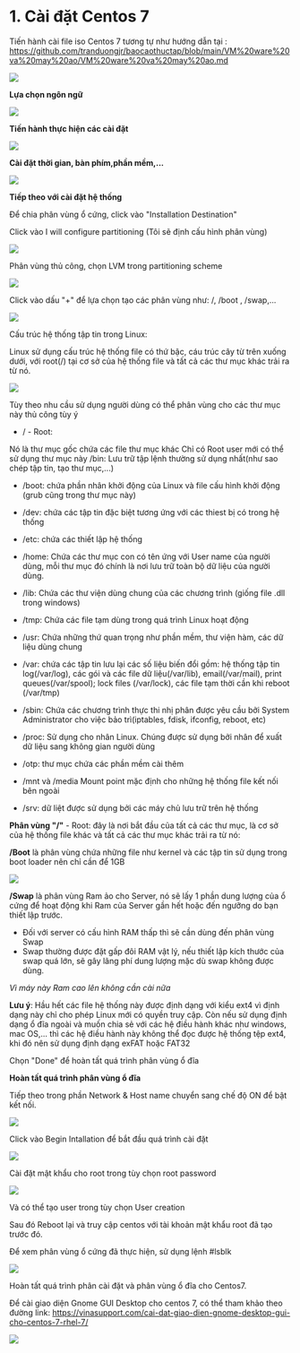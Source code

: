 # 1. Cài đặt Centos 7

Tiến hành cài file iso Centos 7 tương tự như hướng dẫn tại : https://github.com/tranduongjr/baocaothuctap/blob/main/VM%20ware%20va%20may%20ao/VM%20ware%20va%20may%20ao.md

<img src="img/1.png">

**Lựa chọn ngôn ngữ**

<img src="img/2.png">

**Tiến hành thực hiện các cài đặt**

<img src="img/4.png">

**Cài đặt thời gian, bàn phím,phần mềm,...**

<img src="img/3.png">

**Tiếp theo với cài đặt hệ thống**

Để chia phân vùng ổ cứng, click vào "Installation Destination"

Click vào I will configure partitioning (Tôi sẽ định cấu hình phân vùng)

<img src="img/5.png">

Phân vùng thủ công, chọn LVM trong partitioning scheme 

<img src="img/6.png">

Click vào dấu "+" để lựa chọn tạo các phân vùng như: /, /boot , /swap,...

<img src="img/7.png">

Cấu trúc hệ thống tập tin trong Linux: 

Linux sử dụng cấu trúc hệ thống file có thứ bậc, cáu trúc cây từ trên xuống dưới, với root(/) tại cơ sở của hệ thống file và tất cả các thư mục khác trải ra từ nó.

<img src="img/12.png">

Tùy theo nhu cầu sử dụng người dùng có thể phân vùng cho các thư mục này thủ công tùy ý

- / - Root:

Nó là thư mục gốc chứa các file thư mục khác
Chỉ có Root user mới có thể sử dụng thư mục này
/bin: Lưu trữ tập lệnh thường sử dụng nhất(như sao chép tập tin, tạo thư mục,...)

- /boot: chứa phần nhân khởi động của Linux và file cấu hình khởi động (grub cũng trong thư mục này)

- /dev: chứa các tập tin đặc biệt tương ứng với các thiest bị có trong hệ thống

- /etc: chứa các thiết lập hệ thống

- /home: Chứa các thư mục con có tên ứng với User name của người dùng, mỗi thư mục đó chính là nơi lưu trữ toàn bộ dữ liệu của người dùng.

- /lib: Chứa các thư viện dùng chung của các chương trình (giống file .dll trong windows)

- /tmp: Chứa các file tạm dùng trong quá trình Linux hoạt động

- /usr: Chứa những thứ quan trọng như phần mềm, thư viện hàm, các dữ liệu dùng chung

- /var: chứa các tập tin lưu lại các số liệu biến đổi gồm: hệ thống tập tin log(/var/log), các gói và các file dữ liệu(/var/lib), email(/var/mail), print queues(/var/spool); lock files (/var/lock), các file tạm thời cần khi reboot (/var/tmp)

- /sbin: Chứa các chương trình thực thi nhị phân được yêu cầu bởi System Administrator cho việc bảo trì(iptables, fdisk, ifconfig, reboot, etc)

- /proc: Sử dụng cho nhân Linux. Chúng được sử dụng bởi nhân để xuất dữ liệu sang không gian người dùng

- /otp: thư mục chứa các phần mềm cài thêm

- /mnt và /media Mount point mặc định cho những hệ thống file kết nối bên ngoài

- /srv: dữ liệt được sử dụng bởi các máy chủ lưu trữ trên hệ thống

**Phân vùng "/"** - Root: đây là nơi bắt đầu của tất cả các thư mục, là cơ sở của hệ thống file khác và tất cả các thư mục khác trải ra từ nó:


**/Boot** là phân vùng chứa những file như kernel và các tập tin sử dụng trong boot loader nên chỉ cần để 1GB

<img src="img/10.png">

**/Swap** là phân vùng Ram ảo cho Server, nó sẽ lấy 1 phần dung lượng của ổ cứng để hoạt động khi Ram của Server gần hết hoặc đến ngưỡng do bạn thiết lập trước.

- Đối với server có cấu hình RAM thấp thì sẽ cần dùng đến phân vùng Swap
- Swap thường được đặt gấp đôi RAM vật lý, nếu thiết lập kích thước của swap quá lớn, sẽ gây lãng phí dung lượng mặc dù swap không được dùng.

*Vì máy này Ram cao lên không cần cài nữa*

**Lưu ý**: Hầu hết các file hệ thống này được định dạng với kiểu ext4 vì định dạng này chỉ cho phép Linux mới có quyền truy cập. Còn nếu sử dụng định dạng ổ đĩa ngoài và muốn chia sẻ với các hệ điều hành khác như windows, mac OS,... thì các hệ điều hành này không thể đọc được hệ thống tệp ext4, khi đó nên sử dụng định dạng exFAT hoặc FAT32

Chọn "Done" để hoàn tất quá trình phân vùng ổ đĩa

**Hoàn tất quá trình phân vùng ổ đĩa**

Tiếp theo trong phần Network & Host name chuyển sang chế độ ON để bật kết nối.

<img src="img/13.png">

Click vào Begin Intallation để bắt đầu quá trình cài đặt

<img src="img/14.png">

Cài đặt mật khẩu cho root trong tùy chọn root password

<img src="img/15.png">

Và có thể tạo user trong tùy chọn User creation

Sau đó Reboot lại và truy cập centos với tài khoản mật khẩu root đã tạo trước đó.

Để xem phân vùng ổ cứng đã thực hiện, sử dụng lệnh #lsblk

<img src="img/16.png">

Hoàn tất quá trình phân cài đặt và phân vùng ổ đĩa cho Centos7.

Để cài giao diện Gnome GUI Desktop cho centos 7, có thể tham khảo theo đường link: https://vinasupport.com/cai-dat-giao-dien-gnome-desktop-gui-cho-centos-7-rhel-7/

<img src="img/17.png">
